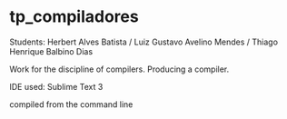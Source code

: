 # tp_compiladores

Students:
	Herbert Alves Batista / 
	Luiz Gustavo Avelino Mendes / 
	Thiago Henrique Balbino Dias

Work for the discipline of compilers. Producing a compiler.

IDE used: Sublime Text 3

compiled from the command line
